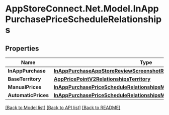 # AppStoreConnect.Net.Model.InAppPurchasePriceScheduleRelationships

## Properties

Name | Type | Description | Notes
------------ | ------------- | ------------- | -------------
**InAppPurchase** | [**InAppPurchaseAppStoreReviewScreenshotRelationshipsInAppPurchaseV2**](InAppPurchaseAppStoreReviewScreenshotRelationshipsInAppPurchaseV2.md) |  | [optional] 
**BaseTerritory** | [**AppPricePointV2RelationshipsTerritory**](AppPricePointV2RelationshipsTerritory.md) |  | [optional] 
**ManualPrices** | [**InAppPurchasePriceScheduleRelationshipsManualPrices**](InAppPurchasePriceScheduleRelationshipsManualPrices.md) |  | [optional] 
**AutomaticPrices** | [**InAppPurchasePriceScheduleRelationshipsManualPrices**](InAppPurchasePriceScheduleRelationshipsManualPrices.md) |  | [optional] 

[[Back to Model list]](../README.md#documentation-for-models) [[Back to API list]](../README.md#documentation-for-api-endpoints) [[Back to README]](../README.md)

